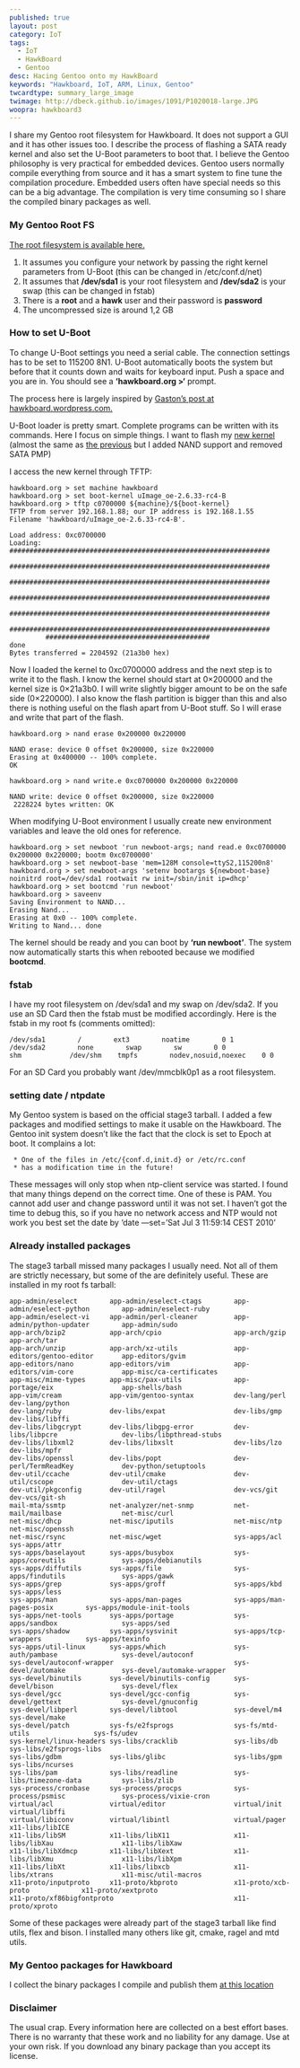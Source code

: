 ```yaml
---
published: true
layout: post
category: IoT
tags: 
  - IoT
  - HawkBoard
  - Gentoo
desc: Hacing Gentoo onto my HawkBoard
keywords: "Hawkboard, IoT, ARM, Linux, Gentoo"
twcardtype: summary_large_image 
twimage: http://dbeck.github.io/images/1091/P1020018-large.JPG
woopra: hawkboard3
---
```


I share my Gentoo root filesystem for Hawkboard. It does not support a GUI and it has other issues too. I describe the process of flashing a SATA ready kernel and also set the U-Boot parameters to boot that. I believe the Gentoo philosophy is very practical for embedded devices. Gentoo users normally compile everything from source and it has a smart system to fine tune the compilation procedure. Embedded users often have special needs so this can be a big advantage. The compilation is very time consuming so I share the compiled binary packages as well.

### My Gentoo Root FS

[The root filesystem is available here.](http://dbeck.beckground.hu/gentoo/hawkboard-goodies/gentoo-rootfs-100710.tar.bz2)

1.  It assumes you configure your network by passing the right kernel parameters from U-Boot (this can be changed in /etc/conf.d/net)
2.  It assumes that **/dev/sda1** is your root filesystem and **/dev/sda2** is your swap (this can be changed in fstab)
3.  There is a **root** and a **hawk** user and their password is **password**
4.  The uncompressed size is around 1,2 GB

### How to set U-Boot

To change U-Boot settings you need a serial cable. The connection settings has to be set to 115200 8N1\. U-Boot automatically boots the system but before that it counts down and waits for keyboard input. Push a space and you are in. You should see a **‘hawkboard.org >‘** prompt.

The process here is largely inspired by [Gaston’s post at hawkboard.wordpress.com.](http://hawkboard.wordpress.com/2010/05/18/ymodem-transfer-of-the-uimage-file-on-hawkboard-by-gaston/)

U-Boot loader is pretty smart. Complete programs can be written with its commands. Here I focus on simple things. I want to flash my [new kernel](http://dbeck.beckground.hu/gentoo/hawkboard-goodies/uImage_oe-2.6.33-rc4-B) (almost the same as [the previous](http://dbeck.beckground.hu/articles/2010/07/03/hawkboard-part-2-gentoo-sata-ti/) but I added NAND support and removed SATA PMP)

I access the new kernel through TFTP:

```
hawkboard.org > set machine hawkboard
hawkboard.org > set boot-kernel uImage_oe-2.6.33-rc4-B
hawkboard.org > tftp c0700000 ${machine}/${boot-kernel}
TFTP from server 192.168.1.88; our IP address is 192.168.1.55
Filename 'hawkboard/uImage_oe-2.6.33-rc4-B'.

Load address: 0xc0700000
Loading: #################################################################
         #################################################################
         #################################################################
         #################################################################
         #################################################################
         #################################################################
         #########################################
done
Bytes transferred = 2204592 (21a3b0 hex)

```

Now I loaded the kernel to 0xc0700000 address and the next step is to write it to the flash. I know the kernel should start at 0×200000 and the kernel size is 0×21a3b0\. I will write slightly bigger amount to be on the safe side (0×220000). I also know the flash partition is bigger than this and also there is nothing useful on the flash apart from U-Boot stuff. So I will erase and write that part of the flash.

```
hawkboard.org > nand erase 0x200000 0x220000

NAND erase: device 0 offset 0x200000, size 0x220000
Erasing at 0x400000 -- 100% complete.
OK

hawkboard.org > nand write.e 0xc0700000 0x200000 0x220000

NAND write: device 0 offset 0x200000, size 0x220000
 2228224 bytes written: OK
```

When modifying U-Boot environment I usually create new environment variables and leave the old ones for reference.

```
hawkboard.org > set newboot 'run newboot-args; nand read.e 0xc0700000 0x200000 0x220000; bootm 0xc0700000'
hawkboard.org > set newboot-base 'mem=128M console=ttyS2,115200n8'
hawkboard.org > set newboot-args 'setenv bootargs ${newboot-base} noinitrd root=/dev/sda1 rootwait rw init=/sbin/init ip=dhcp'
hawkboard.org > set bootcmd 'run newboot'
hawkboard.org > saveenv
Saving Environment to NAND...
Erasing Nand...
Erasing at 0x0 -- 100% complete.
Writing to Nand... done
```

The kernel should be ready and you can boot by **‘run newboot’**. The system now automatically starts this when rebooted because we modified **bootcmd**.

### fstab

I have my root filesystem on /dev/sda1 and my swap on /dev/sda2\. If you use an SD Card then the fstab must be modified accordingly. Here is the fstab in my root fs (comments omitted):

```
/dev/sda1        /        ext3        noatime        0 1
/dev/sda2        none        swap        sw        0 0
shm            /dev/shm    tmpfs        nodev,nosuid,noexec    0 0
```

For an SD Card you probably want /dev/mmcblk0p1 as a root filesystem.

### setting date / ntpdate

My Gentoo system is based on the official stage3 tarball. I added a few packages and modified settings to make it usable on the Hawkboard. The Gentoo init system doesn’t like the fact that the clock is set to Epoch at boot. It complains a lot:

```
 * One of the files in /etc/{conf.d,init.d} or /etc/rc.conf
 * has a modification time in the future!
```

These messages will only stop when ntp-client service was started. I found that many things depend on the correct time. One of these is PAM. You cannot add user and change password until it was not set. I haven’t got the time to debug this, so if you have no network access and NTP would not work you best set the date by ‘date —set=’Sat Jul 3 11:59:14 CEST 2010’

### Already installed packages

The stage3 tarball missed many packages I usually need. Not all of them are strictly necessary, but some of the are definitely useful. These are installed in my root fs tarball:

```
app-admin/eselect        app-admin/eselect-ctags        app-admin/eselect-python        app-admin/eselect-ruby
app-admin/eselect-vi     app-admin/perl-cleaner         app-admin/python-updater        app-admin/sudo
app-arch/bzip2           app-arch/cpio                  app-arch/gzip                   app-arch/tar
app-arch/unzip           app-arch/xz-utils              app-editors/gentoo-editor       app-editors/gvim
app-editors/nano         app-editors/vim                app-editors/vim-core            app-misc/ca-certificates
app-misc/mime-types      app-misc/pax-utils             app-portage/eix                 app-shells/bash
app-vim/cream            app-vim/gentoo-syntax          dev-lang/perl                   dev-lang/python
dev-lang/ruby            dev-libs/expat                 dev-libs/gmp                    dev-libs/libffi
dev-libs/libgcrypt       dev-libs/libgpg-error          dev-libs/libpcre                dev-libs/libpthread-stubs
dev-libs/libxml2         dev-libs/libxslt               dev-libs/lzo                    dev-libs/mpfr
dev-libs/openssl         dev-libs/popt                  dev-perl/TermReadKey            dev-python/setuptools
dev-util/ccache          dev-util/cmake                 dev-util/cscope                 dev-util/ctags
dev-util/pkgconfig       dev-util/ragel                 dev-vcs/git                     dev-vcs/git-sh
mail-mta/ssmtp           net-analyzer/net-snmp          net-mail/mailbase               net-misc/curl
net-misc/dhcp            net-misc/iputils               net-misc/ntp                    net-misc/openssh
net-misc/rsync           net-misc/wget                  sys-apps/acl                    sys-apps/attr
sys-apps/baselayout      sys-apps/busybox               sys-apps/coreutils              sys-apps/debianutils
sys-apps/diffutils       sys-apps/file                  sys-apps/findutils              sys-apps/gawk
sys-apps/grep            sys-apps/groff                 sys-apps/kbd                    sys-apps/less
sys-apps/man             sys-apps/man-pages             sys-apps/man-pages-posix        sys-apps/module-init-tools
sys-apps/net-tools       sys-apps/portage               sys-apps/sandbox                sys-apps/sed
sys-apps/shadow          sys-apps/sysvinit              sys-apps/tcp-wrappers           sys-apps/texinfo
sys-apps/util-linux      sys-apps/which                 sys-auth/pambase                sys-devel/autoconf
sys-devel/autoconf-wrapper                              sys-devel/automake              sys-devel/automake-wrapper
sys-devel/binutils       sys-devel/binutils-config      sys-devel/bison                 sys-devel/flex
sys-devel/gcc            sys-devel/gcc-config           sys-devel/gettext               sys-devel/gnuconfig
sys-devel/libperl        sys-devel/libtool              sys-devel/m4                    sys-devel/make
sys-devel/patch          sys-fs/e2fsprogs               sys-fs/mtd-utils                sys-fs/udev
sys-kernel/linux-headers sys-libs/cracklib              sys-libs/db                     sys-libs/e2fsprogs-libs
sys-libs/gdbm            sys-libs/glibc                 sys-libs/gpm                    sys-libs/ncurses
sys-libs/pam             sys-libs/readline              sys-libs/timezone-data          sys-libs/zlib
sys-process/cronbase     sys-process/procps             sys-process/psmisc              sys-process/vixie-cron
virtual/acl              virtual/editor                 virtual/init                    virtual/libffi
virtual/libiconv         virtual/libintl                virtual/pager                   x11-libs/libICE
x11-libs/libSM           x11-libs/libX11                x11-libs/libXau                 x11-libs/libXaw
x11-libs/libXdmcp        x11-libs/libXext               x11-libs/libXmu                 x11-libs/libXpm
x11-libs/libXt           x11-libs/libxcb                x11-libs/xtrans                 x11-misc/util-macros
x11-proto/inputproto     x11-proto/kbproto              x11-proto/xcb-proto             x11-proto/xextproto
x11-proto/xf86bigfontproto                              x11-proto/xproto 
```

Some of these packages were already part of the stage3 tarball like find utils, flex and bison. I installed many others like git, cmake, ragel and mtd utils.

### My Gentoo packages for Hawkboard

I collect the binary packages I compile and publish them [at this location](http://dbeck.beckground.hu/gentoo/hawkboard-packages/)

### Disclaimer

The usual crap. Every information here are collected on a best effort bases. There is no warranty that these work and no liability for any damage. Use at your own risk. If you download any binary package than you accept its license.

